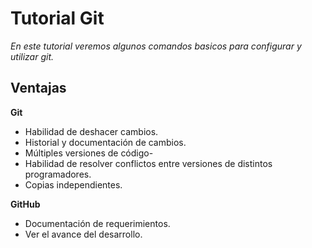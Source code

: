 # Tutorial Git

*En este tutorial veremos algunos comandos basicos para configurar y utilizar git.*

## Ventajas

**Git**
* Habilidad de deshacer cambios.
* Historial y documentación de cambios.
* Múltiples versiones de código-
* Habilidad de resolver conflictos entre versiones de distintos programadores.
* Copias independientes.

**GitHub**
* Documentación de requerimientos.
* Ver el avance del desarrollo.
